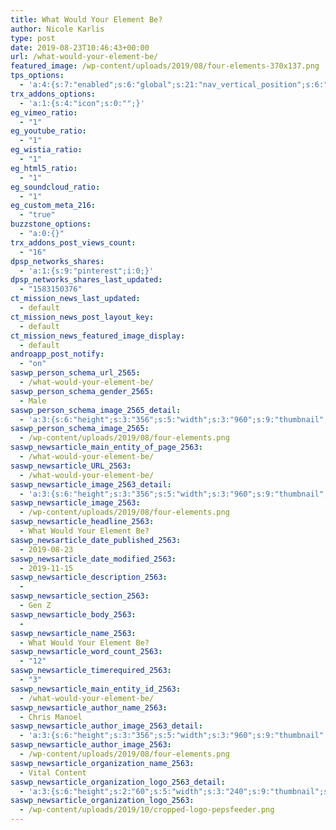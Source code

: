 ```yaml
---
title: What Would Your Element Be?
author: Nicole Karlis
type: post
date: 2019-08-23T10:46:43+00:00
url: /what-would-your-element-be/
featured_image: /wp-content/uploads/2019/08/four-elements-370x137.png
tps_options:
  - 'a:4:{s:7:"enabled";s:6:"global";s:21:"nav_vertical_position";s:6:"global";s:23:"nav_hide_on_first_slide";b:0;s:23:"slide_loading_mechanism";s:6:"global";}'
trx_addons_options:
  - 'a:1:{s:4:"icon";s:0:"";}'
eg_vimeo_ratio:
  - "1"
eg_youtube_ratio:
  - "1"
eg_wistia_ratio:
  - "1"
eg_html5_ratio:
  - "1"
eg_soundcloud_ratio:
  - "1"
eg_custom_meta_216:
  - "true"
buzzstone_options:
  - "a:0:{}"
trx_addons_post_views_count:
  - "16"
dpsp_networks_shares:
  - 'a:1:{s:9:"pinterest";i:0;}'
dpsp_networks_shares_last_updated:
  - "1583150376"
ct_mission_news_last_updated:
  - default
ct_mission_news_post_layout_key:
  - default
ct_mission_news_featured_image_display:
  - default
androapp_post_notify:
  - "on"
saswp_person_schema_url_2565:
  - /what-would-your-element-be/
saswp_person_schema_gender_2565:
  - Male
saswp_person_schema_image_2565_detail:
  - 'a:3:{s:6:"height";s:3:"356";s:5:"width";s:3:"960";s:9:"thumbnail";s:72:"/wp-content/uploads/2019/08/four-elements.png";}'
saswp_person_schema_image_2565:
  - /wp-content/uploads/2019/08/four-elements.png
saswp_newsarticle_main_entity_of_page_2563:
  - /what-would-your-element-be/
saswp_newsarticle_URL_2563:
  - /what-would-your-element-be/
saswp_newsarticle_image_2563_detail:
  - 'a:3:{s:6:"height";s:3:"356";s:5:"width";s:3:"960";s:9:"thumbnail";s:72:"/wp-content/uploads/2019/08/four-elements.png";}'
saswp_newsarticle_image_2563:
  - /wp-content/uploads/2019/08/four-elements.png
saswp_newsarticle_headline_2563:
  - What Would Your Element Be?
saswp_newsarticle_date_published_2563:
  - 2019-08-23
saswp_newsarticle_date_modified_2563:
  - 2019-11-15
saswp_newsarticle_description_2563:
  -
saswp_newsarticle_section_2563:
  - Gen Z
saswp_newsarticle_body_2563:
  -
saswp_newsarticle_name_2563:
  - What Would Your Element Be?
saswp_newsarticle_word_count_2563:
  - "12"
saswp_newsarticle_timerequired_2563:
  - "3"
saswp_newsarticle_main_entity_id_2563:
  - /what-would-your-element-be/
saswp_newsarticle_author_name_2563:
  - Chris Manoel
saswp_newsarticle_author_image_2563_detail:
  - 'a:3:{s:6:"height";s:3:"356";s:5:"width";s:3:"960";s:9:"thumbnail";s:72:"/wp-content/uploads/2019/08/four-elements.png";}'
saswp_newsarticle_author_image_2563:
  - /wp-content/uploads/2019/08/four-elements.png
saswp_newsarticle_organization_name_2563:
  - Vital Content
saswp_newsarticle_organization_logo_2563_detail:
  - 'a:3:{s:6:"height";s:2:"60";s:5:"width";s:3:"240";s:9:"thumbnail";s:82:"/wp-content/uploads/2019/10/cropped-logo-pepsfeeder.png";}'
saswp_newsarticle_organization_logo_2563:
  - /wp-content/uploads/2019/10/cropped-logo-pepsfeeder.png
---
```


&nbsp;
